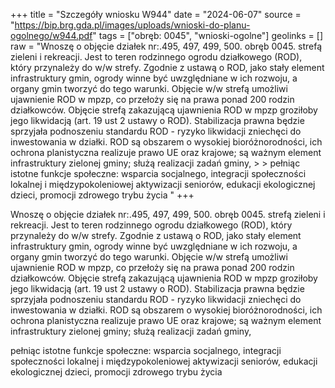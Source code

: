 +++
title = "Szczegóły wniosku W944"
date = "2024-06-07"
source = "https://bip.brg.gda.pl/images/uploads/wnioski-do-planu-ogolnego/w944.pdf"
tags = ["obręb: 0045", "wnioski-ogolne"]
geolinks = []
raw = "Wnoszę o objęcie działek nr:.495, 497, 499, 500. obręb 0045. strefą zieleni i rekreacji. Jest to teren  rodzinnego ogrodu działkowego (ROD), który przynależy do w/w strefy. Zgodnie z ustawą o ROD, jako stały  element infrastruktury gmin, ogrody winne być uwzględniane w ich rozwoju, a organy gmin tworzyć do tego  warunki. Objęcie w/w strefą umożliwi ujawnienie ROD w mpzp, co przełoży się na prawa ponad 200 rodzin  działkowców. Objęcie strefą zakazującą ujawnienia ROD w mpzp groziłoby jego likwidacją (art. 19 ust 2 ustawy o ROD). Stabilizacja prawna będzie sprzyjała podnoszeniu standardu ROD - ryzyko likwidacji zniechęci do inwestowania w działki. ROD są obszarem o wysokiej bioróżnorodności, ich ochrona planistyczna realizuje prawo UE oraz krajowe; są ważnym element infrastruktury zielonej gminy; służą realizacji zadań gminy,  > >  pełniąc istotne funkcje społeczne: wsparcia socjalnego, integracji społeczności lokalnej i międzypokoleniowej aktywizacji seniorów, edukacji ekologicznej dzieci, promocji zdrowego trybu życia  "
+++

Wnoszę o objęcie działek nr:.495, 497, 499, 500. obręb 0045. strefą zieleni i rekreacji. Jest to teren 
rodzinnego ogrodu działkowego (ROD), który przynależy do w/w strefy. Zgodnie z ustawą o ROD, jako stały 
element infrastruktury gmin, ogrody winne być uwzględniane w ich rozwoju, a organy gmin tworzyć do tego 
warunki. Objęcie w/w strefą umożliwi ujawnienie ROD w mpzp, co przełoży się na prawa ponad 200 rodzin 
działkowców. Objęcie strefą zakazującą ujawnienia ROD w mpzp groziłoby jego likwidacją (art. 19 ust 2
ustawy o ROD). Stabilizacja prawna będzie sprzyjała podnoszeniu standardu ROD - ryzyko likwidacji zniechęci
do inwestowania w działki. ROD są obszarem o wysokiej bioróżnorodności, ich ochrona planistyczna realizuje
prawo UE oraz krajowe; są ważnym element infrastruktury zielonej gminy; służą realizacji zadań gminy, 
> > 
pełniąc istotne funkcje społeczne: wsparcia socjalnego, integracji społeczności lokalnej i międzypokoleniowej
aktywizacji seniorów, edukacji ekologicznej dzieci, promocji zdrowego trybu życia 



